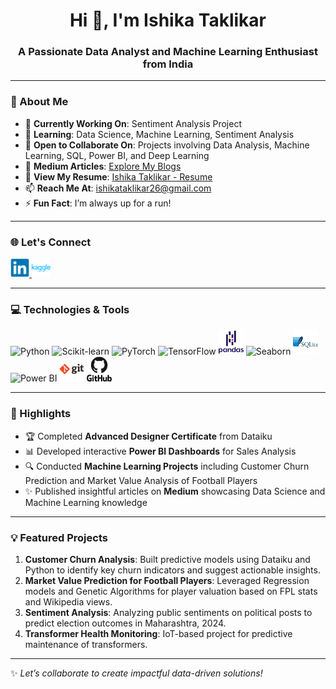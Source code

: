 <h1 align="center">Hi 👋, I'm Ishika Taklikar</h1>
<h3 align="center">A Passionate Data Analyst and Machine Learning Enthusiast from India</h3>

---

### 🚀 About Me

- 🔭 **Currently Working On**: Sentiment Analysis Project  
- 🌱 **Learning**: Data Science, Machine Learning, Sentiment Analysis  
- 👯 **Open to Collaborate On**: Projects involving Data Analysis, Machine Learning, SQL, Power BI, and Deep Learning  
- 📝 **Medium Articles**: [Explore My Blogs](https://medium.com/@ishikataklikar26)  
- 📄 **View My Resume**: [Ishika Taklikar - Resume](https://drive.google.com/file/d/1Kg8cvjmJg2HKYMylwfQdNqVowJGQbMXV/view?usp=drive_link)  
- 📫 **Reach Me At**: ishikataklikar26@gmail.com  
- ⚡ **Fun Fact**: I’m always up for a run!  

---

### 🌐 Let's Connect
<p>
  <a href="https://www.linkedin.com/in/ishika-taklikar-8b52a324a" target="_blank">
    <img src="https://raw.githubusercontent.com/devicons/devicon/master/icons/linkedin/linkedin-original.svg" alt="LinkedIn" width="30" height="30" />
  </a>
  <a href="https://kaggle.com/ishikavijaytaklikar" target="_blank">
    <img src="https://raw.githubusercontent.com/devicons/devicon/master/icons/kaggle/kaggle-original-wordmark.svg" alt="Kaggle" width="30" height="30" />
  </a>
</p>

---

### 💻 Technologies & Tools
<p>
  <img src="https://cdn.worldvectorlogo.com/logos/python-5.svg" alt="Python" width="40" height="40" />
  <img src="https://upload.wikimedia.org/wikipedia/commons/0/05/Scikit_learn_logo_small.svg" alt="Scikit-learn" width="40" height="40" />
  <img src="https://www.vectorlogo.zone/logos/pytorch/pytorch-icon.svg" alt="PyTorch" width="40" height="40" />
  <img src="https://cdn.worldvectorlogo.com/logos/tensorflow-2.svg" alt="TensorFlow" width="40" height="40" />
  <img src="https://raw.githubusercontent.com/devicons/devicon/master/icons/pandas/pandas-original-wordmark.svg" alt="Pandas" width="40" height="40" />
  <img src="https://seaborn.pydata.org/_images/logo-mark-lightbg.svg" alt="Seaborn" width="40" height="40" />
  <img src="https://raw.githubusercontent.com/devicons/devicon/master/icons/sqlite/sqlite-original-wordmark.svg" alt="SQL" width="40" height="40" />
  <img src="https://raw.githubusercontent.com/devicons/devicon/master/icons/powerbi/powerbi-original.svg" alt="Power BI" width="40" height="40" />
  <img src="https://raw.githubusercontent.com/devicons/devicon/master/icons/git/git-original-wordmark.svg" alt="Git" width="40" height="40" />
  <img src="https://raw.githubusercontent.com/devicons/devicon/master/icons/github/github-original-wordmark.svg" alt="GitHub" width="40" height="40" />
</p>

---

### 🌟 Highlights
- 🏆 Completed **Advanced Designer Certificate** from Dataiku  
- 📊 Developed interactive **Power BI Dashboards** for Sales Analysis  
- 🔍 Conducted **Machine Learning Projects** including Customer Churn Prediction and Market Value Analysis of Football Players  
- ✨ Published insightful articles on **Medium** showcasing Data Science and Machine Learning knowledge  

---

### 💡 Featured Projects
1. **Customer Churn Analysis**: Built predictive models using Dataiku and Python to identify key churn indicators and suggest actionable insights.  
2. **Market Value Prediction for Football Players**: Leveraged Regression models and Genetic Algorithms for player valuation based on FPL stats and Wikipedia views.  
3. **Sentiment Analysis**: Analyzing public sentiments on political posts to predict election outcomes in Maharashtra, 2024.  
4. **Transformer Health Monitoring**: IoT-based project for predictive maintenance of transformers.

---

✨ *Let’s collaborate to create impactful data-driven solutions!*  
